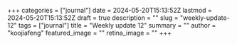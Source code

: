 +++
categories = ["journal"]
date = 2024-05-20T15:13:52Z
lastmod = 2024-05-20T15:13:52Z
draft = true
description = ""
slug = "weekly-update-12"
tags = ["journal"]
title = "Weekly update 12"
summary = ""
author = "koojiafeng"
featured_image = ""
retina_image =  ""
+++